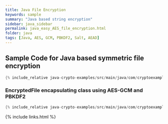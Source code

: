 ```yaml
---
title: Java File Encryption
keywords: sample
summary: "Java based string encryption"
sidebar: java_sidebar
permalink: java_easy_AES_file_encryption.html
folder: java
tags: [Java, AES, GCM, PBKDF2, Salt, AEAD]
---
```


## Sample Code for Java based symmetric file encryption 

```java
{% include_relative java-crypto-examples/src/main/java/com/cryptoexamples/java/ExampleEncryptedFile.java %}
```

### EncryptedFile encapsulating class using AES-GCM and PBKDF2
```java
{% include_relative java-crypto-examples/src/main/java/com/cryptoexamples/java/EncryptedFile.java %}
```


{% include links.html %}